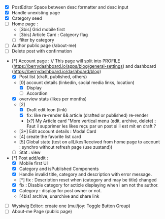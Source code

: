 - [x] PostEditor Space between desc formatter and desc input 
- [x] Handle unexisting page
- [x] Category seed
- [ ] Home page : 
    - [3bis] Grid mobile first
    - [3bis] Article Card : Catgeory flag
    - [ ] filter by category
- [ ] Author public page (/about-me)
- [ ] Delete post with confirmation
- [*] Account page : // This page will split into PROFILE (https://berrydashboard.io/apps/blog/general-settings) and dashboard (https://berrydashboard.io/dashboard/blog)
    - [x] Post list (draft, published, others)
    - [0] account details (linkedin, social media links, location)
        - [x] Display
        - [ ] Accordion
    - [x] overview stats (likes per months)
    - [2] 
        - [x] Draft edit Icon (link)
        - [x] fix: like re-render && article (drafted or published) re-render
        - [x?] My Article card "More vertical menu (edit, archive, delete) : Faut il supprimer les likes reçu par un post si il est mit en draft ?
    - [3*] Edit account details : Modal Card
    - [4] create the favorite list card
    - [5] Global state (test on allLikesReceived from home page to account : synchro without refresh page (use zustand))
    - [ ] Stat : view
- [*] Post add/edit :
    - [x] Mobile first UI
    - [x] Category and isPublished Components
    - [x] Handle invalid title, category and description with error message.
    - [*] fix : Description reset when (category and may be title) changed
    - [x] fix : Disable category for acticle displaying when i am not the author.
    - [x] Category : display for post owner or not. 
    - [4bis] archive, unarchive and share link
- [ ] Wysiwig Editor: create one (mui/joy: Toggle Button Group)
- [ ] About-me Page (public page)